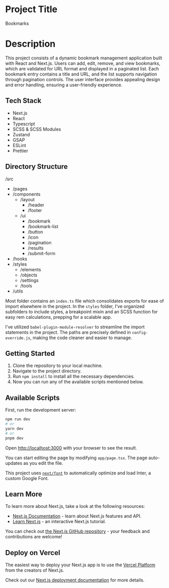 # Project Title

Bookmarks

# Description

This project consists of a dynamic bookmark management application built with React and Next.js. Users can add, edit, remove, and view bookmarks, which are validated for URL format and displayed in a paginated list. Each bookmark entry contains a title and URL, and the list supports navigation through pagination controls. The user interface provides appealing design and error handling, ensuring a user-friendly experience.

## Tech Stack

-   Next.js
-   React
-   Typescript
-   SCSS & SCSS Modules
-   Zustand
-   GSAP
-   ESLint
-   Prettier

## Directory Structure

/src
-   /pages
-   /components
    -   /layout
        -   /header
        -   /footer
    -   /ui
        -   /bookmark
        -   /bookmark-list
        -   /button
        -   /icon
        -   /pagination
        -   /results
        -   /submit-form
-   /hooks
-   /styles
    -   /elements
    -   /objects
    -   /settings
    -   /tools
-   /utils

Most folder contains an `index.ts` file which consolidates exports for ease of import elsewhere in the project.
In the `styles` folder, I've organized subfolders to include styles, a breakpoint mixin and an SCSS function for easy rem calculations, prepping for a scalable app.

I've utilized `babel-plugin-module-resolver` to streamline the import statements in the project. The paths are precisely defined in `config-override.js`, making the code cleaner and easier to manage.

## Getting Started

1. Clone the repository to your local machine.
2. Navigate to the project directory.
3. Run `npm install` to install all the necessary dependencies.
4. Now you can run any of the available scripts mentioned below.

## Available Scripts

First, run the development server:

```bash
npm run dev
# or
yarn dev
# or
pnpm dev
```

Open [http://localhost:3000](http://localhost:3000) with your browser to see the result.

You can start editing the page by modifying `app/page.tsx`. The page auto-updates as you edit the file.

This project uses [`next/font`](https://nextjs.org/docs/basic-features/font-optimization) to automatically optimize and load Inter, a custom Google Font.

## Learn More

To learn more about Next.js, take a look at the following resources:

-   [Next.js Documentation](https://nextjs.org/docs) - learn about Next.js features and API.
-   [Learn Next.js](https://nextjs.org/learn) - an interactive Next.js tutorial.

You can check out [the Next.js GitHub repository](https://github.com/vercel/next.js/) - your feedback and contributions are welcome!

## Deploy on Vercel

The easiest way to deploy your Next.js app is to use the [Vercel Platform](https://vercel.com/new?utm_medium=default-template&filter=next.js&utm_source=create-next-app&utm_campaign=create-next-app-readme) from the creators of Next.js.

Check out our [Next.js deployment documentation](https://nextjs.org/docs/deployment) for more details.
